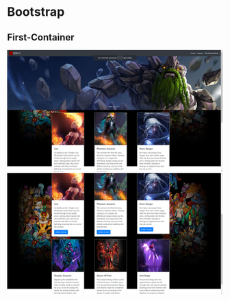 # Bootstrap
## First-Container
<a href="#"><img src="Homepage.png" alt="Örnek Resim" /></a>
<a href="#"><img src="homepage2.png" alt="Örnek Resim" /></a>